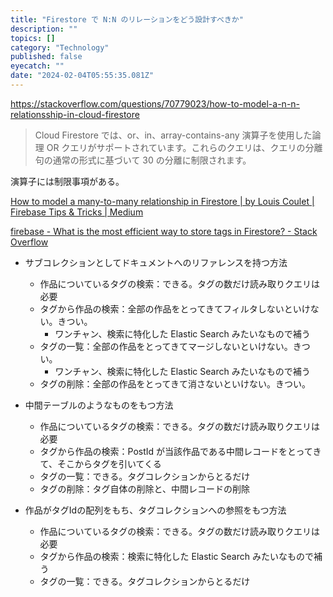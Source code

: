 ```yaml
---
title: "Firestore で N:N のリレーションをどう設計すべきか"
description: ""
topics: []
category: "Technology"
published: false
eyecatch: ""
date: "2024-02-04T05:55:35.081Z"
---
```


https://stackoverflow.com/questions/70779023/how-to-model-a-n-n-relationsship-in-cloud-firestore

> Cloud Firestore では、or、in、array-contains-any 演算子を使用した論理 OR クエリがサポートされています。これらのクエリは、クエリの分離句の通常の形式に基づいて 30 の分離に制限されます。

演算子には制限事項がある。

[How to model a many-to-many relationship in Firestore | by Louis Coulet | Firebase Tips & Tricks | Medium](https://medium.com/firebase-tips-tricks/how-to-secure-many-to-many-relationships-in-firestore-d19f972fd4d3)

[firebase - What is the most efficient way to store tags in Firestore? - Stack Overflow](https://stackoverflow.com/questions/54225836/what-is-the-most-efficient-way-to-store-tags-in-firestore)

- サブコレクションとしてドキュメントへのリファレンスを持つ方法
  - 作品についているタグの検索：できる。タグの数だけ読み取りクエリは必要
  - タグから作品の検索：全部の作品をとってきてフィルタしないといけない。きつい。
    - ワンチャン、検索に特化した Elastic Search みたいなもので補う
  - タグの一覧：全部の作品をとってきてマージしないといけない。きつい。
    - ワンチャン、検索に特化した Elastic Search みたいなもので補う
  - タグの削除：全部の作品をとってきて消さないといけない。きつい。

- 中間テーブルのようなものをもつ方法
  - 作品についているタグの検索：できる。タグの数だけ読み取りクエリは必要
  - タグから作品の検索：PostId が当該作品である中間レコードをとってきて、そこからタグを引いてくる
  - タグの一覧：できる。タグコレクションからとるだけ
  - タグの削除：タグ自体の削除と、中間レコードの削除

- 作品がタグIdの配列をもち、タグコレクションへの参照をもつ方法
  - 作品についているタグの検索：できる。タグの数だけ読み取りクエリは必要
  - タグから作品の検索：検索に特化した Elastic Search みたいなもので補う
  - タグの一覧：できる。タグコレクションからとるだけ
